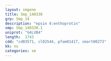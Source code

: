 ```yaml
---
layout: smgene
title: Smp_140330
grp: Smp_14
description: "epsin 4:enthoprotin"
smp: Smp_140330.1
uniprot: "G4LVB4"
length:  1743
cdd: "cd03571, cl02544, pfam01417, smart00273"
kk: ns
categories: sm
---
```

